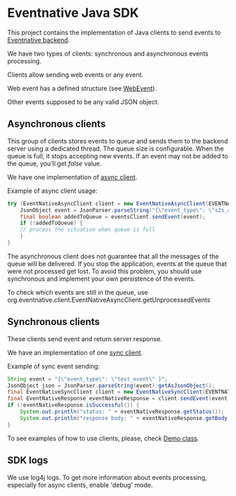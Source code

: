 # Eventnative Java SDK
This project contains the implementation of Java clients to send events to [Eventnative backend](https://github.com/ksensehq/eventnative).

We have two types of clients: synchronous and asynchronous events processing.

Clients allow sending web events or any event. 

Web event has a defined structure 
(see [WebEvent](https://github.com/ksensehq/eventnative-java-sdk/blob/master/src/main/java/org/eventnative/model/WebEvent.java)).

Other events supposed to be any valid JSON object.

## Asynchronous clients
This group of clients stores events to queue and sends them to the backend server using a dedicated thread.
The queue size is configurable. When the queue is full, it stops accepting new events. If an event 
may not be added to the queue, you'll get _false_ value.

We have one implementation of [async client](https://github.com/ksensehq/eventnative-java-sdk/blob/master/src/main/java/org/eventnative/client/EventNativeAsyncClient.java).

Example of async client usage:
```java
try (EventNativeAsyncClient client = new EventNativeAsyncClient(EVENTNATIVE_BASE_URL, S2S_TOKEN, 10)) {
    JsonObject event = JsonParser.parseString("{\"event_type\": \"s2s_async_test\"}").getAsJsonObject();
    final boolean addedToQueue = eventsClient.sendEvent(event);
    if (!addedToQueue) {
    // process the situation when queue is full
    }
}
```

The asynchronous client does not guarantee that all the messages of the queue will be delivered. 
If you stop the application, events at the queue that were not processed get lost. To avoid this problem, 
you should use synchronous and implement your own persistence of the events.

To check which events are still in the queue, use org.eventnative.client.EventNativeAsyncClient.getUnprocessedEvents 

## Synchronous clients
These clients send event and return server response.

We have an implementation of one [sync client](https://github.com/ksensehq/eventnative-java-sdk/blob/master/src/main/java/org/eventnative/client/EventNativeSyncClient.java).

Example of sync event sending:
```java
String event = "{\"event_type\": \"test_event\" }";
JsonObject json = JsonParser.parseString(event).getAsJsonObject();
final EventNativeSyncClient client = new EventNativeSyncClient(EVENTNATIVE_BASE_URL, S2S_TOKEN);
final EventNativeResponse eventNativeResponse = client.sendEvent(event);
if (!eventNativeResponse.isSuccessful()) {
    System.out.println("status: " + eventNativeResponse.getStatus());
    System.out.println("response body: " + eventNativeResponse.getBody());
}
```

To see examples of how to use clients, please, check [Demo class](https://github.com/ksensehq/eventnative-java-sdk/blob/master/src/main/java/io/ksense/eventnative/demo/Demo.java).

## SDK logs
We use log4j logs. To get more information about events processing, especially for async clients, enable 'debug' mode.
